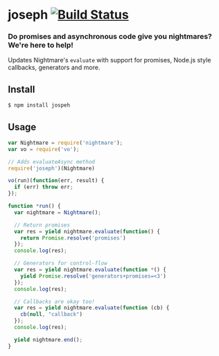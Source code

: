 # joseph [![Build Status](https://travis-ci.org/zeekay/joseph.svg?branch=master)](https://travis-ci.org/zeekay/joseph)
### Do promises and asynchronous code give you nightmares? We're here to help!

Updates Nightmare's `evaluate` with support for promises, Node.js style
callbacks, generators and more.

## Install
```bash
$ npm install jospeh
```

## Usage
```javascript
var Nightmare = require('nightmare');
var vo = require('vo');

// Adds evaluateAsync method
require('joseph')(Nightmare)

vo(run)(function(err, result) {
  if (err) throw err;
});

function *run() {
  var nightmare = Nightmare();

  // Return promises
  var res = yield nightmare.evaluate(function() {
    return Promise.resolve('promises')
  });
  console.log(res);

  // Generators for control-flow
  var res = yield nightmare.evaluate(function *() {
    yield Promise.resolve('generators+promises=<3')
  });
  console.log(res);

  // Callbacks are okay too!
  var res = yield nightmare.evaluate(function (cb) {
    cb(null, "callback")
  });
  console.log(res);

  yield nightmare.end();
}
```

